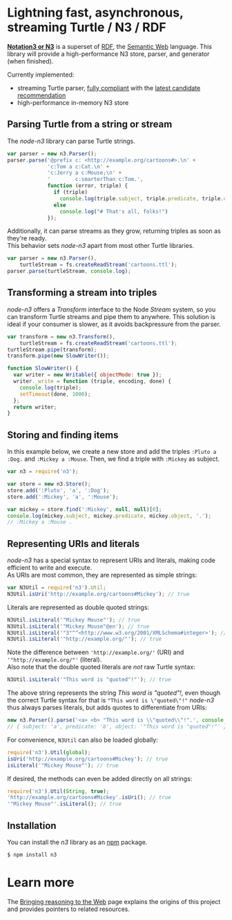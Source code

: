 # Lightning fast, asynchronous, streaming Turtle / N3 / RDF

[**Notation3 or N3**](http://www.w3.org/TeamSubmission/n3/) is a superset of [RDF](http://www.w3.org/TR/rdf-primer/), the [Semantic Web](http://www.w3.org/2001/sw/) language.
This library will provide a high-performance N3 store, parser, and generator (when finished).

Currently implemented:
- streaming Turtle parser, [fully compliant](https://github.com/RubenVerborgh/node-n3/tree/master/spec) with the [latest candidate recommendation](http://www.w3.org/TR/turtle/)
- high-performance in-memory N3 store

## Parsing Turtle from a string or stream

The _node-n3_ library can parse Turtle strings.

``` js
var parser = new n3.Parser();
parser.parse('@prefix c: <http://example.org/cartoons#>.\n' +
             'c:Tom a c:Cat.\n' +
             'c:Jerry a c:Mouse;\n' +
             '        c:smarterThan c:Tom.',
             function (error, triple) {
               if (triple)
                 console.log(triple.subject, triple.predicate, triple.object, '.');
               else
                 console.log("# That's all, folks!")
             });
```

Additionally, it can parse streams as they grow, returning triples as soon as they're ready.
<br>
This behavior sets _node-n3_ apart from most other Turtle libraries.

``` js
var parser = new n3.Parser(),
    turtleStream = fs.createReadStream('cartoons.ttl');
parser.parse(turtleStream, console.log);
```

## Transforming a stream into triples

_node-n3_ offers a _Transform_ interface to the Node _Stream_ system,
so you can transform Turtle streams and pipe them to anywhere.
This solution is ideal if your consumer is slower,
as it avoids backpressure from the parser.

``` js
var transform = new n3.Transform(),
    turtleStream = fs.createReadStream('cartoons.ttl');
turtleStream.pipe(transform);
transform.pipe(new SlowWriter());

function SlowWriter() {
  var writer = new Writable({ objectMode: true });
  writer._write = function (triple, encoding, done) {
    console.log(triple);
    setTimeout(done, 1000);
  };
  return writer;
}
```

## Storing and finding items

In this example below, we create a new store and add the triples `:Pluto a :Dog.` and `:Mickey a :Mouse`.
Then, we find a triple with `:Mickey` as subject.

``` js
var n3 = require('n3');

var store = new n3.Store();
store.add(':Pluto', 'a', ':Dog');
store.add(':Mickey', 'a', ':Mouse');

var mickey = store.find(':Mickey', null, null)[0];
console.log(mickey.subject, mickey.predicate, mickey.object, '.');
// :Mickey a :Mouse .
```

## Representing URIs and literals
_node-n3_ has a special syntax to represent URIs and literals,
making code efficient to write and execute.
<br>
As URIs are most common, they are represented as simple strings:
``` js
var N3Util = require('n3').Util;
N3Util.isUri('http://example.org/cartoons#Mickey'); // true
```
Literals are represented as double quoted strings:
``` js
N3Util.isLiteral('"Mickey Mouse"'); // true
N3Util.isLiteral('"Mickey Mouse"@en'); // true
N3Util.isLiteral('"3"^^<http://www.w3.org/2001/XMLSchema#integer>'); // true
N3Util.isLiteral('"http://example.org/"'); // true
```
Note the difference between `'http://example.org/'` (URI) and `'"http://example.org/"'` (literal).
<br>
Also note that the double quoted literals are _not_ raw Turtle syntax:
``` js
N3Util.isLiteral('"This word is "quoted"!"'); // true
```
The above string represents the string _This word is "quoted"!_,
even though the correct Turtle syntax for that is `"This word is \"quoted\"!"`
_node-n3_ thus always parses literals, but adds quotes to differentiate from URIs:
``` js
new n3.Parser().parse('<a> <b> "This word is \\"quoted\\"!".', console.log);
// { subject: 'a', predicate: 'b', object: '"This word is "quoted"!"' }
```

For convenience, `N3Util` can also be loaded globally:
``` js
require('n3').Util(global);
isUri('http://example.org/cartoons#Mickey'); // true
isLiteral('"Mickey Mouse"'); // true
```

If desired, the methods can even be added directly on all strings:
``` js
require('n3').Util(String, true);
'http://example.org/cartoons#Mickey'.isUri(); // true
'"Mickey Mouse"'.isLiteral(); // true
```

## Installation
You can install the _n3_ library as an [npm](http://npmjs.org/) package.

``` bash
$ npm install n3
```

# Learn more

The [Bringing reasoning to the Web](http://reasoning.restdesc.org/) page explains the origins of this project and provides pointers to related resources.
